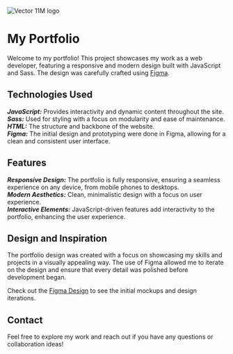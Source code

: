 ![Vector 11M logo](https://github.com/Martenelias/Small-projects/assets/124877606/b4005eff-cfa4-4bae-b81a-2d6f8f390906) 

# My Portfolio 
Welcome to my portfolio! This project showcases my work as a web developer, featuring a responsive and modern design built with JavaScript and Sass. The design was carefully crafted using [Figma](https://www.figma.com/design/U61EAO7YAyEoVR1pXEde3d/Untitled?node-id=0-1&t=WkuNWTgE1zZbqGPs-1).  

## Technologies Used 
***JavaScript:*** Provides interactivity and dynamic content throughout the site.   
***Sass:*** Used for styling with a focus on modularity and ease of maintenance.   
***HTML:*** The structure and backbone of the website.   
***Figma:*** The initial design and prototyping were done in Figma, allowing for a clean and consistent user interface. 
 
## Features 
***Responsive Design:*** The portfolio is fully responsive, ensuring a seamless experience on any device, from mobile phones to desktops.   
***Modern Aesthetics:*** Clean, minimalistic design with a focus on user experience.   
***Interactive Elements:*** JavaScript-driven features add interactivity to the portfolio, enhancing the user experience. 

## Design and Inspiration 
The portfolio design was created with a focus on showcasing my skills and projects in a visually appealing way. The use of Figma allowed me to iterate on the design and ensure that every detail was polished before development began. 

Check out the [Figma Design](https://www.figma.com/design/U61EAO7YAyEoVR1pXEde3d/Untitled?node-id=0-1&t=WkuNWTgE1zZbqGPs-1) to see the initial mockups and design iterations. 

## Contact 
Feel free to explore my work and reach out if you have any questions or collaboration ideas! 
